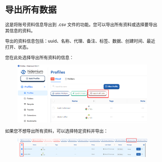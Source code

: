 # 导出所有数据

这是将账号资料信息导出到 .csv 文件的功能。您可以导出所有资料或选择要导出其信息的资料。

导出的资料信息包括：uuid、名称、代理、备注、标签、数据、创建时间、最近打开、状态。

您在此处选择导出所有资料的信息：&#x20;

<figure><img src="../../.gitbook/assets/image (1) (1) (1) (1) (1) (1) (1).png" alt=""><figcaption></figcaption></figure>

如果您不想导出所有资料，可以选择特定资料并导出：

<figure><img src="../../.gitbook/assets/image (2) (1) (1) (1).png" alt=""><figcaption></figcaption></figure>
